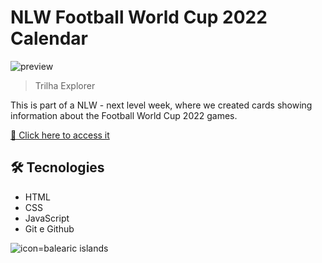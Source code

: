 # NLW Football World Cup 2022 Calendar

![preview](./.github/preview.jpg)

> Trilha Explorer

This is part of a NLW - next level week, where we created cards showing information about the Football World Cup 2022 games.

[🔗 Click here to access it](https://maykbrito.github.io/nlw-esports-explorer/)


## 🛠 Tecnologies

- HTML
- CSS
- JavaScript
- Git e Github

![icon=balearic islands](https://user-images.githubusercontent.com/49543157/200101765-3ecb1bfe-4051-4843-b191-befdadf76a80.svg)
